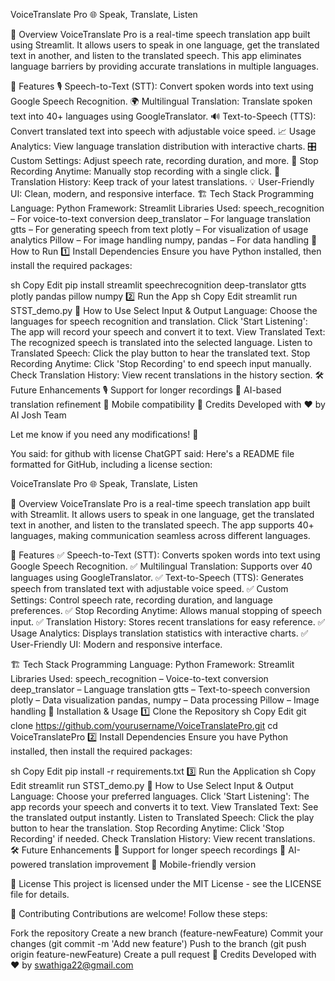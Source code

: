 VoiceTranslate Pro 🌐
Speak, Translate, Listen

📌 Overview
VoiceTranslate Pro is a real-time speech translation app built using Streamlit. It allows users to speak in one language, get the translated text in another, and listen to the translated speech. This app eliminates language barriers by providing accurate translations in multiple languages.

🚀 Features
🎙️ Speech-to-Text (STT): Convert spoken words into text using Google Speech Recognition.
🌍 Multilingual Translation: Translate spoken text into 40+ languages using GoogleTranslator.
🔊 Text-to-Speech (TTS): Convert translated text into speech with adjustable voice speed.
📈 Usage Analytics: View language translation distribution with interactive charts.
🎛️ Custom Settings: Adjust speech rate, recording duration, and more.
🛑 Stop Recording Anytime: Manually stop recording with a single click.
📜 Translation History: Keep track of your latest translations.
💡 User-Friendly UI: Clean, modern, and responsive interface.
🏗️ Tech Stack
Programming Language: Python
Framework: Streamlit
Libraries Used:
speech_recognition – For voice-to-text conversion
deep_translator – For language translation
gtts – For generating speech from text
plotly – For visualization of usage analytics
Pillow – For image handling
numpy, pandas – For data handling
🎯 How to Run
1️⃣ Install Dependencies
Ensure you have Python installed, then install the required packages:

sh
Copy
Edit
pip install streamlit speechrecognition deep-translator gtts plotly pandas pillow numpy
2️⃣ Run the App
sh
Copy
Edit
streamlit run STST_demo.py
🎤 How to Use
Select Input & Output Language: Choose the languages for speech recognition and translation.
Click 'Start Listening': The app will record your speech and convert it to text.
View Translated Text: The recognized speech is translated into the selected language.
Listen to Translated Speech: Click the play button to hear the translated text.
Stop Recording Anytime: Click 'Stop Recording' to end speech input manually.
Check Translation History: View recent translations in the history section.
🛠️ Future Enhancements
🎙️ Support for longer recordings
🤖 AI-based translation refinement
📱 Mobile compatibility
💙 Credits
Developed with ❤️ by AI Josh Team

Let me know if you need any modifications! 🚀







You said:
for github with license
ChatGPT said:
Here's a README file formatted for GitHub, including a license section:

VoiceTranslate Pro 🌐
Speak, Translate, Listen




📌 Overview
VoiceTranslate Pro is a real-time speech translation app built with Streamlit. It allows users to speak in one language, get the translated text in another, and listen to the translated speech. The app supports 40+ languages, making communication seamless across different languages.

🚀 Features
✅ Speech-to-Text (STT): Converts spoken words into text using Google Speech Recognition.
✅ Multilingual Translation: Supports over 40 languages using GoogleTranslator.
✅ Text-to-Speech (TTS): Generates speech from translated text with adjustable voice speed.
✅ Custom Settings: Control speech rate, recording duration, and language preferences.
✅ Stop Recording Anytime: Allows manual stopping of speech input.
✅ Translation History: Stores recent translations for easy reference.
✅ Usage Analytics: Displays translation statistics with interactive charts.
✅ User-Friendly UI: Modern and responsive interface.

🏗️ Tech Stack
Programming Language: Python
Framework: Streamlit
Libraries Used:
speech_recognition – Voice-to-text conversion
deep_translator – Language translation
gtts – Text-to-speech conversion
plotly – Data visualization
pandas, numpy – Data processing
Pillow – Image handling
🎯 Installation & Usage
1️⃣ Clone the Repository
sh
Copy
Edit
git clone https://github.com/yourusername/VoiceTranslatePro.git
cd VoiceTranslatePro
2️⃣ Install Dependencies
Ensure you have Python installed, then install the required packages:

sh
Copy
Edit
pip install -r requirements.txt
3️⃣ Run the Application
sh
Copy
Edit
streamlit run STST_demo.py
🎤 How to Use
Select Input & Output Language: Choose your preferred languages.
Click 'Start Listening': The app records your speech and converts it to text.
View Translated Text: See the translated output instantly.
Listen to Translated Speech: Click the play button to hear the translation.
Stop Recording Anytime: Click 'Stop Recording' if needed.
Check Translation History: View recent translations.
🛠️ Future Enhancements
🔹 Support for longer speech recordings
🔹 AI-powered translation improvement
🔹 Mobile-friendly version

📝 License
This project is licensed under the MIT License - see the LICENSE file for details.

🤝 Contributing
Contributions are welcome! Follow these steps:

Fork the repository
Create a new branch (feature-newFeature)
Commit your changes (git commit -m 'Add new feature')
Push to the branch (git push origin feature-newFeature)
Create a pull request
💙 Credits
Developed with ❤️ by swathiga22@gmail.com
